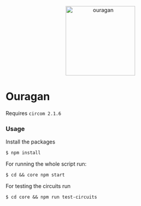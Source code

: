<p align="center">
<img width="185" alt="ouragan" src="https://github.com/Jubzinas/Ouragan/assets/23149200/7621f927-2c2d-47c7-a665-93d6536b9472">
</p>

# Ouragan

Requires `circom 2.1.6` 

### Usage

Install the packages
```
$ npm install
```

For running the whole script run:

```
$ cd && core npm start
```

For testing the circuits run
```
$ cd core && npm run test-circuits
```



